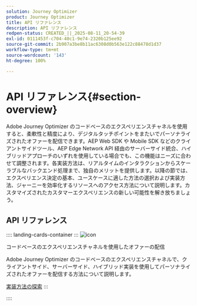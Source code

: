 ```yaml
---
solution: Journey Optimizer
product: Journey Optimizer
title: API リファレンス
description: API リファレンス
redpen-status: CREATED_||_2025-08-11_20-54-39
exl-id: 0111453f-c704-40c1-9e74-2320b125ee92
source-git-commit: 2b907a3be8b11ac6308d0b563e122c88478d1d37
workflow-type: tm+mt
source-wordcount: '143'
ht-degree: 100%

---
```


# API リファレンス{#section-overview}

Adobe Journey Optimizer のコードベースのエクスペリエンスチャネルを使用すると、柔軟性と精度により、デジタルタッチポイントをまたいでパーソナライズされたオファーを配信できます。AEP Web SDK や Mobile SDK などのクライアントサイドツール、AEP Edge Network API 経由のサーバーサイド統合、ハイブリッドアプローチのいずれを使用している場合でも、この機能はニーズに合わせて調整されます。各実装方法は、リアルタイムのインタラクションからスケーラブルなバックエンド処理まで、独自のメリットを提供します。以降の節では、エクスペリエンス決定の基本、ユースケースに適した方法の選択および実装方法、ジャーニーを効率化するリソースへのアクセス方法について説明します。カスタマイズされたカスタマーエクスペリエンスの新しい可能性を解き放ちましょう。

## API リファレンス

:::: landing-cards-container
:::
![icon](https://cdn.experienceleague.adobe.com/icons/code-branch.svg?lang=ja)

コードベースのエクスペリエンスチャネルを使用したオファーの配信

Adobe Journey Optimizer のコードベースのエクスペリエンスチャネルで、クライアントサイド、サーバーサイド、ハイブリッド実装を使用してパーソナライズされたオファーを配信する方法について説明します。

[実装方法の探索](../using/experience-decisioning/api-reference/deliver.md)
:::

::::
